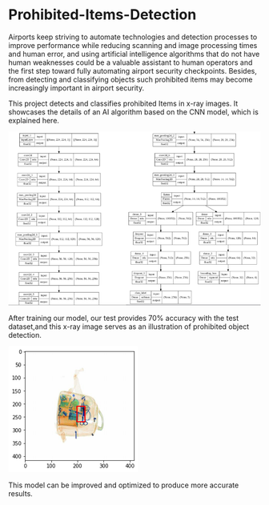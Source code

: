 # Prohibited-Items-Detection

Airports keep striving to automate technologies and detection processes to improve performance while reducing scanning and image processing times and human error, and using artificial intelligence algorithms that do not have human weaknesses could be a valuable assistant to human operators and the first step toward fully automating airport security checkpoints.
Besides, from detecting and classifying objects such prohibited items may become increasingly important in airport security. 

This project detects and classifies prohibited Items in x-ray images.
It showcases the details of an AI algorithm based on the CNN model, which is  explained here.

![alt text](cnn.png)

After training our model, our test provides 70% accuracy with the test dataset,and this x-ray image serves as an illustration of prohibited object detection.

![alt text](result.png)

This model can be improved and optimized to produce more accurate results. 
